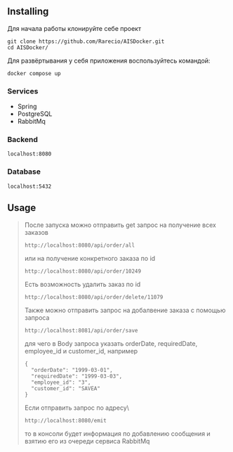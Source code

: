 
## Installing
Для начала работы клонируйте себе проект

```shell
git clone https://github.com/Rarecio/AISDocker.git
cd AISDocker/
```

Для развёртывания у себя приложения воспользуйтесь командой:

```shell
docker compose up
```

### Services
+ Spring 
+ PostgreSQL
+ RabbitMq

### Backend
```shell
localhost:8080
```
### Database
```shell
localhost:5432
```

## Usage
> После запуска можно отправить get запрос на получение всех заказов
> ```shell
> http://localhost:8080/api/order/all
> ```
> или на получение конкретного заказа по id
> ```shell
> http://localhost:8080/api/order/10249
> ```
> Есть возможность удалить заказ по id
> ```shell
> http://localhost:8080/api/order/delete/11079
> ```
> Также можно отправить запрос на добалвение заказа с помощью запроса
> ```shell
> http://localhost:8081/api/order/save
> ```
> для чего в Body запроса указать orderDate, requiredDate, employee_id и customer_id, например
> ```shell
> {
>   "orderDate": "1999-03-01",
>   "requiredDate": "1999-03-03",
>   "employee_id": "3",
>   "customer_id": "SAVEA"
> }
> ```
> Если отправить запрос по адресу\
> ```shell
> http://localhost:8080/emit
> ```
> то в консоли будет информация по добавлению сообщения и взятию его из очереди сервиса RabbitMq
